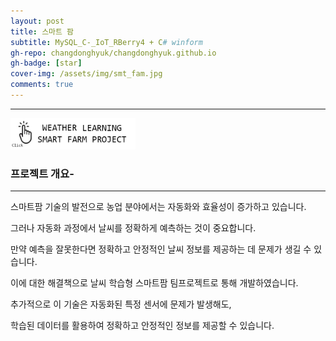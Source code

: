 ```yaml
---
layout: post
title: 스마트 팜 
subtitle: MySQL_C-_IoT_RBerry4 + C# winform
gh-repo: changdonghyuk/changdonghyuk.github.io
gh-badge: [star]
cover-img: /assets/img/smt_fam.jpg
comments: true
---
```

---


[<img src="/assets/img/smt_famprj.jpg" width="200" height="50"/>](https://github.com/changdonghyuk/MySQL_C-_IoT_RBerry4)

### 프로젝트 개요-
---
스마트팜 기술의 발전으로 농업 분야에서는 자동화와 효율성이 증가하고 있습니다. 

그러나 자동화 과정에서 날씨를 정확하게 예측하는 것이 중요합니다. 

만약 예측을 잘못한다면 정확하고 안정적인 날씨 정보를 제공하는 데 문제가 생길 수 있습니다. 

이에 대한 해결책으로 날씨 학습형 스마트팜 팀프로젝트로 통해 개발하였습니다.

추가적으로 이 기술은 자동화된 특정 센서에 문제가 발생해도, 

학습된 데이터를 활용하여 정확하고 안정적인 정보를 제공할 수 있습니다.

